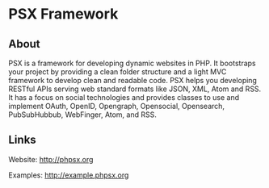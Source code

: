 PSX Framework
===

## About

PSX is a framework for developing dynamic websites in PHP. It bootstraps your 
project by providing a clean folder structure and a light MVC framework to 
develop clean and readable code. PSX helps you developing RESTful APIs serving 
web standard formats like JSON, XML, Atom and RSS. It has a focus on social 
technologies and provides classes to use and implement OAuth, OpenID, Opengraph, 
Opensocial, Opensearch, PubSubHubbub, WebFinger, Atom, and RSS.

## Links

Website:
http://phpsx.org

Examples:
http://example.phpsx.org

